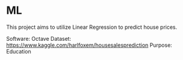 # ML

This project aims to utilize Linear Regression to predict house prices.

Software: Octave
Dataset: https://www.kaggle.com/harlfoxem/housesalesprediction
Purpose: Education
